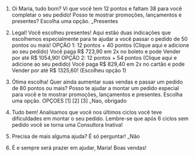 1) Oi Maria, tudo bom? Vi que você tem 12 pontos e faltam 38 para você completar o seu pedido! Posso te mostrar promoções, lançamentos e presentes? Escolha uma opção.
_Presentes

2) Legal! Você escolheu presentes! Aqui estão duas indicações que escolhemos especialmente para te ajudar a você passar o pedido de 50 pontos ou mais!
OPÇÃO 1: 12 pontos + 40 pontos (Clique aqui e adicione ao seu pedido)
                  Você paga R$ 723,90 em 2x no boleto e pode Vender por até R$ 1054,90!
OPÇÃO 2: 12 pontos + 54 pontos (Clique aqui e adicione ao seu pedido)
                  Você paga R$ 829,40 em 2x no cartão e pode Vender por até R$ 1325,60!
(Escolheu opção 1)

3) Ótima escolha! Quer ainda aumentar suas vendas e passar um pedido de 80 pontos ou mais? Posso te ajudar a montar um pedido especial para você e te mostrar promoções, lançamentos e presentes. Escolha uma opção.
OPÇOES [1] [2] [3]
_Nao, obrigado

4) Tudo bem! Analisamos que você nos últimos ciclos você teve dificuldades em montar o seu pedido. Lembre-se que após 6 ciclos sem pedido você se torna uma Consultora Inativa!
5) Precisa de mais alguma ajuda? É só perguntar!
_Não

6) É e sempre será prazer em ajudar, Maria! Boas vendas!

